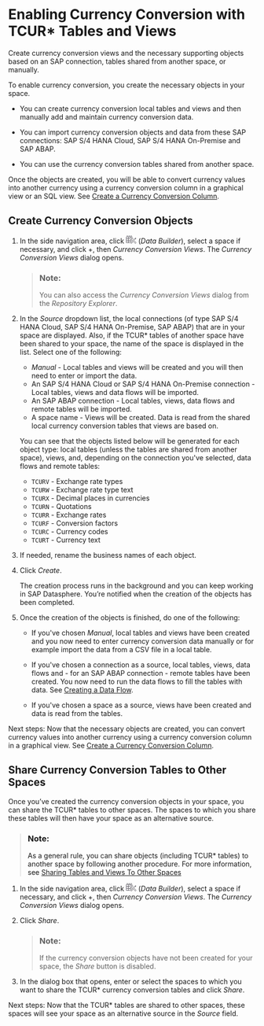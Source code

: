 <!-- loiob462239ffb644d9baab4442a10a72edf -->

# Enabling Currency Conversion with TCUR\* Tables and Views

Create currency conversion views and the necessary supporting objects based on an SAP connection, tables shared from another space, or manually.

To enable currency conversion, you create the necessary objects in your space.

-   You can create currency conversion local tables and views and then manually add and maintain currency conversion data.

-   You can import currency conversion objects and data from these SAP connections: SAP S/4 HANA Cloud, SAP S/4 HANA On-Premise and SAP ABAP.

-   You can use the currency conversion tables shared from another space.


Once the objects are created, you will be able to convert currency values into another currency using a currency conversion column in a graphical view or an SQL view. See [Create a Currency Conversion Column](../Acquiring-and-Preparing-Data-in-the-Data-Builder/create-a-currency-conversion-column-6e3d8be.md).



<a name="loiob462239ffb644d9baab4442a10a72edf__section_x5w_m31_mvb"/>

## Create Currency Conversion Objects

1.  In the side navigation area, click ![](images/Data_Builder_f73dc45.png) \(*Data Builder*\), select a space if necessary, and click +, then *Currency Conversion Views*. The *Currency Conversion Views* dialog opens.

    > ### Note:  
    > You can also access the *Currency Conversion Views* dialog from the *Repository Explorer*.

2.  In the *Source* dropdown list, the local connections \(of type SAP S/4 HANA Cloud, SAP S/4 HANA On-Premise, SAP ABAP\) that are in your space are displayed. Also, if the TCUR\* tables of another space have been shared to your space, the name of the space is displayed in the list. Select one of the following:

    -   *Manual* - Local tables and views will be created and you will then need to enter or import the data.
    -   An SAP S/4 HANA Cloud or SAP S/4 HANA On-Premise connection - Local tables, views and data flows will be imported.
    -   An SAP ABAP connection - Local tables, views, data flows and remote tables will be imported.
    -   A space name - Views will be created. Data is read from the shared local currency conversion tables that views are based on.

    You can see that the objects listed below will be generated for each object type: local tables \(unless the tables are shared from another space\), views, and, depending on the connection you've selected, data flows and remote tables:

    -   `TCURV` - Exchange rate types
    -   `TCURW` - Exchange rate type text
    -   `TCURX` - Decimal places in currencies
    -   `TCURN` - Quotations
    -   `TCURR` - Exchange rates
    -   `TCURF` - Conversion factors
    -   `TCURC` - Currency codes
    -   `TCURT` - Currency text

3.  If needed, rename the business names of each object.

4.  Click *Create*.

    The creation process runs in the background and you can keep working in SAP Datasphere. You’re notified when the creation of the objects has been completed.

5.  Once the creation of the objects is finished, do one of the following:

    -   If you've chosen *Manual*, local tables and views have been created and you now need to enter currency conversion data manually or for example import the data from a CSV file in a local table.

    -   If you've chosen a connection as a source, local tables, views, data flows and - for an SAP ABAP connection - remote tables have been created. You now need to run the data flows to fill the tables with data. See [Creating a Data Flow](../Acquiring-and-Preparing-Data-in-the-Data-Builder/creating-a-data-flow-e30fd14.md).

    -   If you've chosen a space as a source, views have been created and data is read from the tables.



Next steps: Now that the necessary objects are created, you can convert currency values into another currency using a currency conversion column in a graphical view. See [Create a Currency Conversion Column](../Acquiring-and-Preparing-Data-in-the-Data-Builder/create-a-currency-conversion-column-6e3d8be.md).



<a name="loiob462239ffb644d9baab4442a10a72edf__section_ejj_pk1_mvb"/>

## Share Currency Conversion Tables to Other Spaces

Once you’ve created the currency conversion objects in your space, you can share the TCUR\* tables to other spaces. The spaces to which you share these tables will then have your space as an alternative source.

> ### Note:  
> As a general rule, you can share objects \(including TCUR\* tables\) to another space by following another procedure. For more information, see [Sharing Tables and Views To Other Spaces](sharing-tables-and-views-to-other-spaces-64b318f.md)

1.  In the side navigation area, click ![](images/Data_Builder_f73dc45.png) \(*Data Builder*\), select a space if necessary, and click +, then *Currency Conversion Views*. The *Currency Conversion Views* dialog opens.

2.  Click *Share*.

    > ### Note:  
    > If the currency conversion objects have not been created for your space, the *Share* button is disabled.

3.  In the dialog box that opens, enter or select the spaces to which you want to share the TCUR\* currency conversion tables and click *Share*.

Next steps: Now that the TCUR\* tables are shared to other spaces, these spaces will see your space as an alternative source in the *Source* field.

